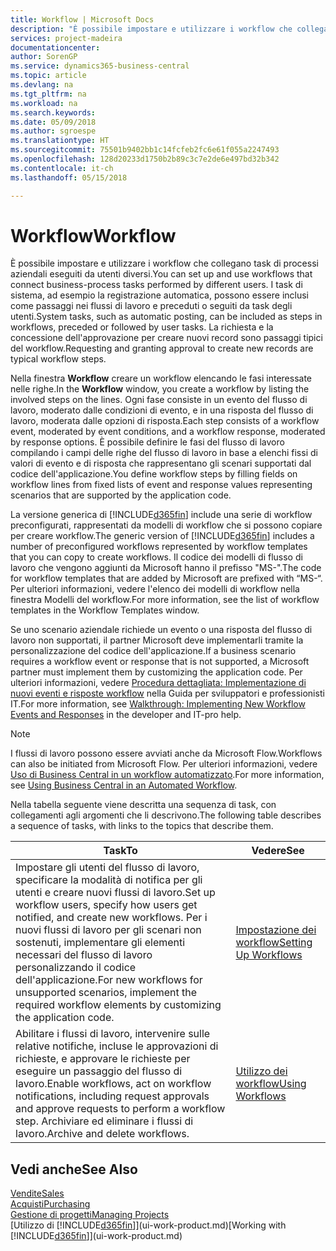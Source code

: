 ```yaml
---
title: Workflow | Microsoft Docs
description: "È possibile impostare e utilizzare i workflow che collegano task di processi aziendali eseguiti da utenti diversi. I task di sistema, ad esempio la registrazione automatica, possono essere inclusi come passaggi nei flussi di lavoro e preceduti o seguiti da task degli utenti. La richiesta e la concessione dell'approvazione per creare nuovi record sono passaggi tipici del workflow."
services: project-madeira
documentationcenter: 
author: SorenGP
ms.service: dynamics365-business-central
ms.topic: article
ms.devlang: na
ms.tgt_pltfrm: na
ms.workload: na
ms.search.keywords: 
ms.date: 05/09/2018
ms.author: sgroespe
ms.translationtype: HT
ms.sourcegitcommit: 75501b9402bb1c14fcfeb2fc6e61f055a2247493
ms.openlocfilehash: 128d20233d1750b2b89c3c7e2de6e497bd32b342
ms.contentlocale: it-ch
ms.lasthandoff: 05/15/2018

---
```

# <a name="workflow"></a><span data-ttu-id="19252-105">Workflow</span><span class="sxs-lookup"><span data-stu-id="19252-105">Workflow</span></span>
<span data-ttu-id="19252-106">È possibile impostare e utilizzare i workflow che collegano task di processi aziendali eseguiti da utenti diversi.</span><span class="sxs-lookup"><span data-stu-id="19252-106">You can set up and use workflows that connect business-process tasks performed by different users.</span></span> <span data-ttu-id="19252-107">I task di sistema, ad esempio la registrazione automatica, possono essere inclusi come passaggi nei flussi di lavoro e preceduti o seguiti da task degli utenti.</span><span class="sxs-lookup"><span data-stu-id="19252-107">System tasks, such as automatic posting, can be included as steps in workflows, preceded or followed by user tasks.</span></span> <span data-ttu-id="19252-108">La richiesta e la concessione dell'approvazione per creare nuovi record sono passaggi tipici del workflow.</span><span class="sxs-lookup"><span data-stu-id="19252-108">Requesting and granting approval to create new records are typical workflow steps.</span></span>  

 <span data-ttu-id="19252-109">Nella finestra **Workflow** creare un workflow elencando le fasi interessate nelle righe.</span><span class="sxs-lookup"><span data-stu-id="19252-109">In the **Workflow** window, you create a workflow by listing the involved steps on the lines.</span></span> <span data-ttu-id="19252-110">Ogni fase consiste in un evento del flusso di lavoro, moderato dalle condizioni di evento, e in una risposta del flusso di lavoro, moderata dalle opzioni di risposta.</span><span class="sxs-lookup"><span data-stu-id="19252-110">Each step consists of a workflow event, moderated by event conditions, and a workflow response, moderated by response options.</span></span> <span data-ttu-id="19252-111">È possibile definire le fasi del flusso di lavoro compilando i campi delle righe del flusso di lavoro in base a elenchi fissi di valori di evento e di risposta che rappresentano gli scenari supportati dal codice dell'applicazione.</span><span class="sxs-lookup"><span data-stu-id="19252-111">You define workflow steps by filling fields on workflow lines from fixed lists of event and response values representing scenarios that are supported by the application code.</span></span>  

 <span data-ttu-id="19252-112">La versione generica di [!INCLUDE[d365fin](includes/d365fin_md.md)] include una serie di workflow preconfigurati, rappresentati da modelli di workflow che si possono copiare per creare workflow.</span><span class="sxs-lookup"><span data-stu-id="19252-112">The generic version of [!INCLUDE[d365fin](includes/d365fin_md.md)] includes a number of preconfigured workflows represented by workflow templates that you can copy to create workflows.</span></span> <span data-ttu-id="19252-113">Il codice dei modelli di flusso di lavoro che vengono aggiunti da Microsoft hanno il prefisso "MS-".</span><span class="sxs-lookup"><span data-stu-id="19252-113">The code for workflow templates that are added by Microsoft are prefixed with “MS-“.</span></span> <span data-ttu-id="19252-114">Per ulteriori informazioni, vedere l'elenco dei modelli di workflow nella finestra Modelli del workflow.</span><span class="sxs-lookup"><span data-stu-id="19252-114">For more information, see the list of workflow templates in the Workflow Templates window.</span></span>  

 <span data-ttu-id="19252-115">Se uno scenario aziendale richiede un evento o una risposta del flusso di lavoro non supportati, il partner Microsoft deve implementarli tramite la personalizzazione del codice dell'applicazione.</span><span class="sxs-lookup"><span data-stu-id="19252-115">If a business scenario requires a workflow event or response that is not supported, a Microsoft partner must implement them by customizing the application code.</span></span> <span data-ttu-id="19252-116">Per ulteriori informazioni, vedere [Procedura dettagliata: Implementazione di nuovi eventi e risposte workflow](/dynamics-nav/Walkthrough--Implementing-New-Workflow-Events-and-Responses) nella Guida per sviluppatori e professionisti IT.</span><span class="sxs-lookup"><span data-stu-id="19252-116">For more information, see [Walkthrough: Implementing New Workflow Events and Responses](/dynamics-nav/Walkthrough--Implementing-New-Workflow-Events-and-Responses) in the developer and IT-pro help.</span></span>

> [!NOTE]  
> <span data-ttu-id="19252-117">I flussi di lavoro possono essere avviati anche da Microsoft Flow.</span><span class="sxs-lookup"><span data-stu-id="19252-117">Workflows can also be initiated from Microsoft Flow.</span></span> <span data-ttu-id="19252-118">Per ulteriori informazioni, vedere [Uso di Business Central in un workflow automatizzato](across-how-use-financials-data-source-flow.md).</span><span class="sxs-lookup"><span data-stu-id="19252-118">For more information, see [Using Business Central in an Automated Workflow](across-how-use-financials-data-source-flow.md).</span></span>  

 <span data-ttu-id="19252-119">Nella tabella seguente viene descritta una sequenza di task, con collegamenti agli argomenti che li descrivono.</span><span class="sxs-lookup"><span data-stu-id="19252-119">The following table describes a sequence of tasks, with links to the topics that describe them.</span></span>  

|<span data-ttu-id="19252-120">**Task**</span><span class="sxs-lookup"><span data-stu-id="19252-120">**To**</span></span>|<span data-ttu-id="19252-121">**Vedere**</span><span class="sxs-lookup"><span data-stu-id="19252-121">**See**</span></span>|  
|------------|-------------|  
|<span data-ttu-id="19252-122">Impostare gli utenti del flusso di lavoro, specificare la modalità di notifica per gli utenti e creare nuovi flussi di lavoro.</span><span class="sxs-lookup"><span data-stu-id="19252-122">Set up workflow users, specify how users get notified, and create new workflows.</span></span> <span data-ttu-id="19252-123">Per i nuovi flussi di lavoro per gli scenari non sostenuti, implementare gli elementi necessari del flusso di lavoro personalizzando il codice dell'applicazione.</span><span class="sxs-lookup"><span data-stu-id="19252-123">For new workflows for unsupported scenarios, implement the required workflow elements by customizing the application code.</span></span>|[<span data-ttu-id="19252-124">Impostazione dei workflow</span><span class="sxs-lookup"><span data-stu-id="19252-124">Setting Up Workflows</span></span>](across-set-up-workflows.md)|  
|<span data-ttu-id="19252-125">Abilitare i flussi di lavoro, intervenire sulle relative notifiche, incluse le approvazioni di richieste, e approvare le richieste per eseguire un passaggio del flusso di lavoro.</span><span class="sxs-lookup"><span data-stu-id="19252-125">Enable workflows, act on workflow notifications, including request approvals and approve requests to perform a workflow step.</span></span> <span data-ttu-id="19252-126">Archiviare ed eliminare i flussi di lavoro.</span><span class="sxs-lookup"><span data-stu-id="19252-126">Archive and delete workflows.</span></span>|[<span data-ttu-id="19252-127">Utilizzo dei workflow</span><span class="sxs-lookup"><span data-stu-id="19252-127">Using Workflows</span></span>](across-use-workflows.md)|  

## <a name="see-also"></a><span data-ttu-id="19252-128">Vedi anche</span><span class="sxs-lookup"><span data-stu-id="19252-128">See Also</span></span>  
[<span data-ttu-id="19252-129">Vendite</span><span class="sxs-lookup"><span data-stu-id="19252-129">Sales</span></span>](sales-manage-sales.md)  
[<span data-ttu-id="19252-130">Acquisti</span><span class="sxs-lookup"><span data-stu-id="19252-130">Purchasing</span></span>](purchasing-manage-purchasing.md)  
[<span data-ttu-id="19252-131">Gestione di progetti</span><span class="sxs-lookup"><span data-stu-id="19252-131">Managing Projects</span></span>](projects-manage-projects.md)  
<span data-ttu-id="19252-132">[Utilizzo di [!INCLUDE[d365fin](includes/d365fin_md.md)]](ui-work-product.md)</span><span class="sxs-lookup"><span data-stu-id="19252-132">[Working with [!INCLUDE[d365fin](includes/d365fin_md.md)]](ui-work-product.md)</span></span>

